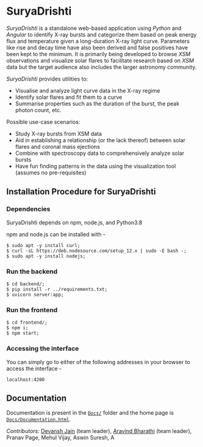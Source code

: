 # SuryaDrishti

_SuryaDrishti_ is a standalone web-based application using _Python_ and _Angular_ to identify X-ray bursts and categorize them based on peak energy flux and temperature given a long-duration X-ray light curve. Parameters like rise and decay time have also been derived and false positives have been kept to the minimum. It is primarily being developed to browse _XSM_ observations and visualize solar flares to facilitate research based on _XSM_ data but the target audience also includes the larger astronomy community.

_SuryaDrishti_ provides utilities to:

- Visualise and analyze light curve data in the X-ray regime
- Identify solar flares and fit them to a curve
- Summarise properties such as the duration of the burst, the peak photon count, etc.

Possible use-case scenarios:

- Study X-ray bursts from XSM data
- Aid in establishing a relationship (or the lack thereof) between solar flares and coronal mass ejections
- Combine with spectroscopy data to comprehensively analyze solar bursts
- Have fun finding patterns in the data using the visualization tool (assumes no pre-requisites)

## Installation Procedure for SuryaDrishti

### Dependencies

SuryaDrishti depends on npm, node.js, and Python3.8

npm and node.js can be installed with -

```
$ sudo apt -y install curl;
$ curl -sL https://deb.nodesource.com/setup_12.x | sudo -E bash -;
$ sudo apt -y install nodejs;
```

### Run the backend

```
$ cd backend/;
$ pip install -r ../requirements.txt;
$ uvicorn server:app;
```

### Run the frontend

```
$ cd frontend/;
$ npm i;
$ npm start;
```

### Accessing the interface

You can simply go to either of the following addresses in your browser to access the interface -

```
localhost:4200
```

## Documentation

Documentation is present in the [```Docs/```](./Docs) folder and the home page is [```Docs/Documentation.html```](./Docs/Documentation.html).

*Contributors:* [Devansh Jain](https://github.com/devansh-dvj) (team leader), [Aravind Bharathi](https://github.com/aravindbharathi) (team leader), Pranav Page, Mehul Vijay, Aswin Suresh, A
